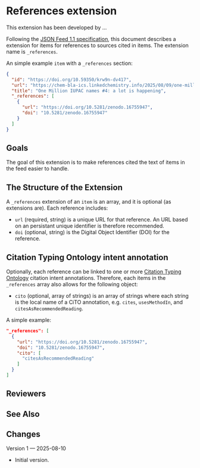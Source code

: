 # References extension

This extension has been developed by ...

Following the [JSON Feed 1.1 specification](https://www.jsonfeed.org/version/1.1/), this document
describes a extension for items for references to sources cited in items. The extension
name is `_references`.

An simple example `item` with a `_references` section:

```json
{
  "id": "https://doi.org/10.59350/krw9n-dv417",
  "url": "https://chem-bla-ics.linkedchemistry.info/2025/08/09/one-million-iupac-names-4.html",
  "title": "One Million IUPAC names #4: a lot is happening",
  "_references": [
    {
      "url": "https://doi.org/10.5281/zenodo.16755947",
      "doi": "10.5281/zenodo.16755947"
    }
  ]
}
```

## Goals

The goal of this extension is to make references cited the text of items in the feed easier to handle.

## The Structure of the Extension

A `_references` extension of an `item` is an array, and it is optional (as extensions are).
Each reference includes:

* `url` (required, string) is a unique URL for that reference. An URL based on an persistant unique
  identifier is therefore recommended.
* `doi` (optional, string) is the Digital Object Identifier (DOI) for the reference.

## Citation Typing Ontology intent annotation

Optionally, each reference can be linked to one or more [Citation Typing Ontology](http://purl.org/spar/cito/)
citation intent annotations. Therefore, each items in the `_references` array also allows
for the following object:

* `cito` (optional, array of strings) is an array of strings where each string is the local
  name of a CiTO annotation, e.g. `cites`, `usesMethodIn`, and `citesAsRecommendedReading`.

A simple example:

```json
"_references": [
  {
    "url": "https://doi.org/10.5281/zenodo.16755947",
    "doi": "10.5281/zenodo.16755947",
    "cito": [
      "citesAsRecommendedReading"
    ]
  }
]
```

## Reviewers

## See Also

## Changes

Version 1 — 2025-08-10

* Initial version.
